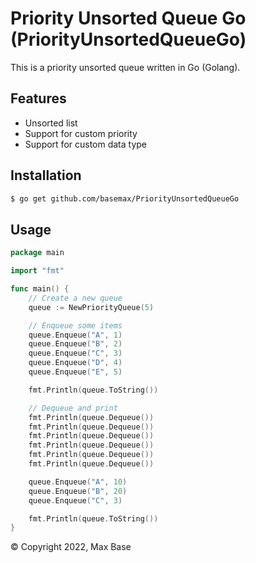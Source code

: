 # Priority Unsorted Queue Go (PriorityUnsortedQueueGo)

This is a priority unsorted queue written in Go (Golang).

## Features

-  Unsorted list
-  Support for custom priority
-  Support for custom data type

## Installation

```bash
$ go get github.com/basemax/PriorityUnsortedQueueGo
```

## Usage

```go
package main

import "fmt"

func main() {
	// Create a new queue
	queue := NewPriorityQueue(5)

	// Enqueue some items
	queue.Enqueue("A", 1)
	queue.Enqueue("B", 2)
	queue.Enqueue("C", 3)
	queue.Enqueue("D", 4)
	queue.Enqueue("E", 5)

	fmt.Println(queue.ToString())

	// Dequeue and print
	fmt.Println(queue.Dequeue())
	fmt.Println(queue.Dequeue())
	fmt.Println(queue.Dequeue())
	fmt.Println(queue.Dequeue())
	fmt.Println(queue.Dequeue())
	fmt.Println(queue.Dequeue())

	queue.Enqueue("A", 10)
	queue.Enqueue("B", 20)
	queue.Enqueue("C", 3)

	fmt.Println(queue.ToString())
}
```

© Copyright 2022, Max Base

